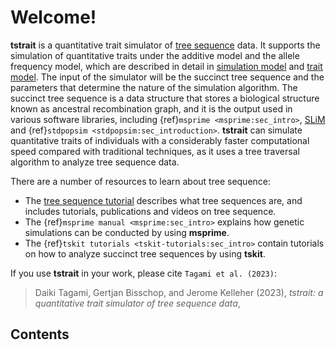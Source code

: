 # Welcome!

**tstrait** is a quantitative trait simulator of [tree sequence](https://tskit.dev/learn/) data. It supports the simulation of quantitative traits under the additive model and the allele frequency model, which are described in detail in [simulation model](simulation.md) and [trait model](model.md). The input of the simulator will be the succinct tree sequence and the parameters that determine the nature of the simulation algorithm. The succinct tree sequence is a data structure that stores a biological structure known as ancestral recombination graph, and it is the output used in various software libraries, including {ref}`msprime <msprime:sec_intro>`, [SLiM](https://messerlab.org/slim/) and {ref}`stdpopsim <stdpopsim:sec_introduction>`. **tstrait** can simulate quantitative traits of individuals with a considerably faster computational speed compared with traditional techniques, as it uses a tree traversal algorithm to analyze tree sequence data.

There are a number of resources to learn about tree sequence:

- The [tree sequence tutorial](https://tskit.dev/learn/) describes what tree sequences are, and includes tutorials, publications and videos on tree sequence.
- The {ref}`msprime manual <msprime:sec_intro>` explains how genetic simulations can be conducted by using **msprime**.
- The {ref}`tskit tutorials <tskit-tutorials:sec_intro>` contain tutorials on how to analyze succinct tree sequences by using **tskit**.

If you use **tstrait** in your work, please cite `Tagami et al. (2023)`:

> Daiki Tagami, Gertjan Bisschop, and Jerome Kelleher (2023),
> *tstrait: a quantitative trait simulator of tree sequence data*,

## Contents

```{tableofcontents}
```